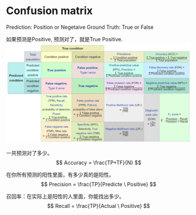# Confusion matrix

Prediction: Position or Negetaive
Ground Truth: True or False

如果预测是Positive, 预测对了，就是True Positive.
![alt text](./Confusion-Matrix-Images/confusion-matrix.png)

一共预测对了多少。
$$
Accuracy = \frac{TP+TF}{N}
$$


在你所有预测的阳性里面，有多少真的是阳性。
$$
Precision = \frac{TP}{Predicte \ Positive}
$$

召回率：在实际上是阳性的人里面，你能找出多少。
$$
Recall = \frac{TP}{Actual \ Positive}
$$
